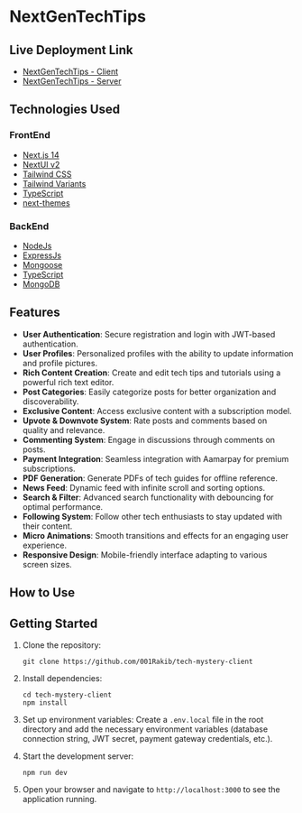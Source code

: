 # NextGenTechTips

## Live Deployment Link

- [NextGenTechTips - Client](https://a6-tech-tips-hub.vercel.app/)
- [NextGenTechTips - Server](https://a6-tech-tips-server.vercel.app/)

## Technologies Used

### FrontEnd

- [Next.js 14](https://nextjs.org/docs/getting-started)
- [NextUI v2](https://nextui.org/)
- [Tailwind CSS](https://tailwindcss.com/)
- [Tailwind Variants](https://tailwind-variants.org)
- [TypeScript](https://www.typescriptlang.org/)
- [next-themes](https://github.com/pacocoursey/next-themes)

### BackEnd

- [NodeJs]()
- [ExpressJs]()
- [Mongoose]()
- [TypeScript]()
- [MongoDB]()

## Features

- **User Authentication**: Secure registration and login with JWT-based authentication.
- **User Profiles**: Personalized profiles with the ability to update information and profile pictures.
- **Rich Content Creation**: Create and edit tech tips and tutorials using a powerful rich text editor.
- **Post Categories**: Easily categorize posts for better organization and discoverability.
- **Exclusive Content**: Access exclusive content with a subscription model.
- **Upvote & Downvote System**: Rate posts and comments based on quality and relevance.
- **Commenting System**: Engage in discussions through comments on posts.
- **Payment Integration**: Seamless integration with Aamarpay for premium subscriptions.
- **PDF Generation**: Generate PDFs of tech guides for offline reference.
- **News Feed**: Dynamic feed with infinite scroll and sorting options.
- **Search & Filter**: Advanced search functionality with debouncing for optimal performance.
- **Following System**: Follow other tech enthusiasts to stay updated with their content.
- **Micro Animations**: Smooth transitions and effects for an engaging user experience.
- **Responsive Design**: Mobile-friendly interface adapting to various screen sizes.

## How to Use

## Getting Started

1. Clone the repository:

   ```
   git clone https://github.com/001Rakib/tech-mystery-client
   ```

2. Install dependencies:

   ```
   cd tech-mystery-client
   npm install
   ```

3. Set up environment variables:
   Create a `.env.local` file in the root directory and add the necessary environment variables (database connection string, JWT secret, payment gateway credentials, etc.).

4. Start the development server:

   ```
   npm run dev
   ```

5. Open your browser and navigate to `http://localhost:3000` to see the application running.
